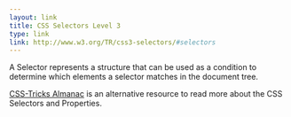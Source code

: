 ```yaml
---
layout: link
title: CSS Selectors Level 3
type: link
link: http://www.w3.org/TR/css3-selectors/#selectors
---
```


A Selector represents a structure that can be used as a condition to determine which elements a selector matches in the document tree.

[CSS-Tricks Almanac](http://css-tricks.com/almanac/) is an alternative resource to read more about the CSS Selectors and Properties.